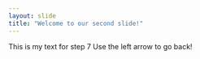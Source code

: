 ```yaml
---
layout: slide
title: "Welcome to our second slide!"
---
```

This is my text for step 7
Use the left arrow to go back!
